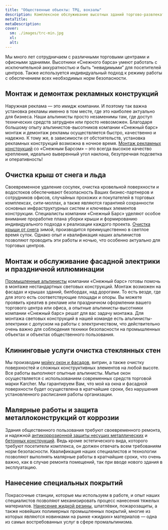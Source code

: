 ```yaml
---
title: "Общественные объекты: ТРЦ, вокзалы"
description: Комплексное обслуживание высотных зданий торгово-развлекательных и офисных центров
metaTitle: 
metaDescription: 
cover:
  sm: ./images/trc-min.jpg
  xl: 
  alt: 
---
```

Мы много лет сотрудничаем с различными торговыми центрами и офисными зданиями. Высотники «Снежного барса» умеют работать с исключительной аккуратностью и быть “невидимыми” для посетителей центров. Также используется индивидуальный подход к режиму работы с обеспечением всех необходимых норм безопасности.

## Монтаж и демонтаж рекламных конструкций

Наружная реклама — это имидж компании. И поэтому так важна установка рекламы именно в том месте, где это наиболее актуально для бизнеса. Наши альпинисты просто незаменимы там, где доступ технических средств затруднен или просто невозможен. Благодаря большому опыту альпинистов-высотников компании «Снежный барс» монтаж и демонтаж рекламы осуществляется быстро, качественно и надежно. К тому же, в зависимости от обстоятельств, установка рекламных конструкций возможна в ночное время. [Монтаж рекламных конструкций](/ru/montazh-i-demontazh-reklamnyx-konstrukcij-shhitov-i-bannerov-v-vinnice/) со «Снежным Барсом» – это всегда высокое качество крепления, идеально выверенный угол наклона, безупречная подсветка и оперативность!

## Очистка крыш от снега и льда

Своевременное удаление сосулек, очистка кровельной поверхности и водостоков обеспечивают безопасность Ваших бизнес-партнеров и сотрудников офисов, случайных прохожих и покупателей в торговых комплексах, сити-моллах, а также являются гарантией сохранности основных инфраструктурных систем и ключевых элементов конструкции. Специалисты компании «Снежный Барс» уделяют особое внимание проработке плана уборки крыши и формированию индивидуального подхода к реализации каждого проекта. [Очистка крыши от снега](/ru/uborka-snega-s-krysh/) зимой, производится преимущественно в светлое время суток. Однако опыт и квалификация наших альпинистов позволяют проводить эти работы и ночью, что особенно актуально для торговых центров.

## Монтаж и обслуживание фасадной электрики и праздничной иллюминации

[Промышленные альпинисты](/ru/) компании «Снежный барс» готовы помочь в монтаже нестандартных световых конструкций. Монтаж возможен на фасадах и крышах зданий, билбордах, над дорогами. То есть везде, где для этого есть соответствующие площади и опоры. Вы можете проявить креатив в рекламе или праздничном оформлении вашего торгового центра или офиса, а опытные альпинисты-высотники компании «Снежный барс» решат для вас задачу монтажа. Для монтажа световых конструкций в нашей команде есть альпинисты-электрики с допуском на работы с электричеством, что действительно очень важно для соблюдения техники безопасности на промышленных объектах и объектах общественного пользования.

## Клининговые услуги очистка стеклянных стен

Мы производим [мойку окон и фасадов](/ru/moika-okon/), витрин, а также очистку поверхностей и сложных конструктивных элементов на любой высоте. Все работы выполняют опытные альпинисты. Мытье окон осуществляется с использованием современных средств торговой марки Karcher. Мы гарантируем Вам, что мой ка окна и фасадной поверхности будет осуществлена в кратчайшие сроки, без нарушения установленного расписания работы организации.

## Малярные работы и защита металлоконструкций от коррозии

Здания общественного пользования требуют своевременного ремонта, и надежной [антикоррозионной защиты несущих металлических](/ru/pokraska-metalla/) и [бетонных конструкций](/ru/pokraska-fasadov-i-zhelezobetonnyx-konstrukcij/). Ведь кроме эстетического вида, которого требуют посетители комплекса, он должен отвечать всем требованиям норм безопасности. Квалификация наших специалистов и технологии позволяют выполнять малярные работы в кратчайшие сроки, что очень важно, как в случае ремонта помещений, так при вводе нового здания в эксплуатацию.

## Нанесение специальных покрытий

Покрасочные станции, которые мы используем в работе, и опыт наших специалистов позволяют механизировать процесс нанесения тяжелых материалов. [Нанесение жидкой резины](/ru/nanesenie-specialnyx-pokrytij/), шпатлёвки, пожарозащиты, а также новейших полимерных промышленных покрытий, многие из которых являются новинками на рынке «жидких» материалов — одна из самых востребованных услуг в сфере промальпинизма.
